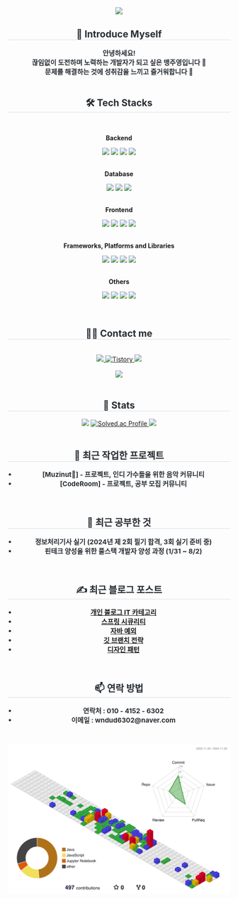 <div align= "center">
    <img src="https://capsule-render.vercel.app/api?type=waving&color=0:007bff,100:bef9d2&height=240&text=☃️💙🎉🍭🐳&animation=twinkling&fontColor=000000&fontSize=40&fontAlign=70" />
</div>
<div align= "center"> 
<h2 style="border-bottom: 1px solid #d8dee4; color: #282d33;"> 🙌 Introduce Myself </h2>  
<div style="font-weight: 700; font-size: 15px; text-align: center; color: #282d33;"> 
    안녕하세요!<br>
    끊임없이 도전하며 노력하는 개발자가 되고 싶은 맹주영입니다 🤩<br>
    문제를 해결하는 것에 성취감을 느끼고 즐거워합니다 💙
</div><br>
    
<div align= "center">
<h2 style="border-bottom: 1px solid #d8dee4; color: #282d33;"> 🛠️ Tech Stacks </h2> <br> 
<div style="margin: 0 auto; text-align: center;" align= "center"> 
    <!-- 기술 스택 사이트 -->
    <!-- https://github.com/Ileriayo/markdown-badges -->
    <!-- Backend -->
    <p><strong>Backend</strong></p>
    <div>
        <img src="https://img.shields.io/badge/Java-007396?style=for-the-badge&logo=Java&logoColor=white">
        <img src="https://img.shields.io/badge/C-A8B9CC?style=for-the-badge&logo=C&logoColor=white">
        <img src="https://img.shields.io/badge/Spring-6DB33F?style=for-the-badge&logo=Spring&logoColor=white">
        <img src="https://img.shields.io/badge/Node.js-339933?style=for-the-badge&logo=Node.js&logoColor=white">
        <!-- <img src="https://img.shields.io/badge/Spring Boot-6DB33F?style=for-the-badge&logo=spring boot&logoColor=white"> -->
    </div><br>
    <!-- Database -->
    <p><strong>Database</strong></p>
    <div>
        <img src="https://img.shields.io/badge/MySQL-4479A1?style=for-the-badge&logo=MySQL&logoColor=white">
        <img src="https://img.shields.io/badge/Oracle-F80000?style=for-the-badge&logo=Oracle&logoColor=white">
        <img src="https://img.shields.io/badge/redis-%23DD0031.svg?style=for-the-badge&logo=redis&logoColor=white">
    </div><br>
    <!-- Frontend -->
    <p><strong>Frontend</strong></p>
    <div>
        <img src="https://img.shields.io/badge/CSS3-1572B6?style=for-the-badge&logo=CSS3&logoColor=white">
        <img src="https://img.shields.io/badge/HTML5-E34F26?style=for-the-badge&logo=HTML5&logoColor=white">
        <img src="https://img.shields.io/badge/Javascript-F7DF1E?style=for-the-badge&logo=Javascript&logoColor=white">
        <img src="https://img.shields.io/badge/jQuery-0769AD?style=for-the-badge&logo=jQuery&logoColor=white">
    </div><br>
    <!-- Frameworks, Platforms and Libraries -->
    <p><strong>Frameworks, Platforms and Libraries</strong></p>
    <div>
        <img src="https://img.shields.io/badge/django-%23092E20.svg?style=for-the-badge&logo=django&logoColor=white">
        <img src="https://img.shields.io/badge/express.js-%23404d59.svg?style=for-the-badge&logo=express&logoColor=%2361DAFB">
        <img src="https://img.shields.io/badge/jquery-%230769AD.svg?style=for-the-badge&logo=jquery&logoColor=white">
        <img src="https://img.shields.io/badge/JWT-black?style=for-the-badge&logo=JSON%20web%20tokens">
    </div><br>
    <!-- Others -->
    <p><strong>Others</strong></p>
    <div>
        <img src="https://img.shields.io/badge/Python-3776AB?style=for-the-badge&logo=Python&logoColor=white">
        <img src="https://img.shields.io/badge/Github-181717?style=for-the-badge&logo=Github&logoColor=white">
        <img src="https://img.shields.io/badge/Hibernate-59666C?style=for-the-badge&logo=Hibernate&logoColor=white">
        <img src="https://img.shields.io/badge/Gradle-02303A.svg?style=for-the-badge&logo=Gradle&logoColor=white">
    </div><br>
</div><br>

<div align= "center">
<h2 style="border-bottom: 1px solid #d8dee4; color: #282d33;"> 🧑‍💻 Contact me </h2> <br> 
<div align= "center">
    <a href=https://www.instagram.com/m__jyeong/> 
        <img src="https://img.shields.io/badge/Instagram-E4405F?style=for-the-badge&logo=Instagram&logoColor=white&link=https://www.instagram.com/m__jyeong/"> 
    </a>
    <!-- <a href=https://blog.naver.com/ju_ble> 
        <img src="https://img.shields.io/badge/Naver-03C75A?style=for-the-badge&logo=Naver&logoColor=white&link=https://blog.naver.com/ju_ble">         </a> -->
    <a href="https://juble00.tistory.com/" target="_blank">  
        <img src="https://img.shields.io/badge/Tistory-000000?style=for-the-badge&logo=Tistory&logoColor=white" alt="Tistory">
    </a>
    <a href=https://www.notion.so/0151c3227b514937a61eafd587bd2456> 
        <img src="https://img.shields.io/badge/Notion-000000?style=for-the-badge&logo=Notion&logoColor=white&link=https://www.notion.so/0151c3227b514937a61eafd587bd2456"> 
    </a>
</div><br> 
    
<div align= "center"> <a href="https://hits.seeyoufarm.com"> <img src="https://hits.seeyoufarm.com/api/count/incr/badge.svg?url=https%3A%2F%2Fgithub.com%2FMaengJuyoung%2F&count_bg=%23000000&title_bg=%23000000&icon=github.svg&icon_color=%23FFFFFF&title=GitHub&edge_flat=false"/></a>
</div><br>

<div align= "center"> 
<h2 style="border-bottom: 1px solid #d8dee4; color: #282d33;"> 🏅 Stats </h2> 
    <div align= "center"> 
        <!-- 깃허브 상태 -->
        <img src="https://github-readme-stats.vercel.app/api?username=MaengJuyoung&bg_color=180,000000,&title_color=00378f&text_color=00378f"/>
        <!-- 백준 티어 -->
        <a href="https://solved.ac/profile/wndud6302/">
            <img src="http://mazassumnida.wtf/api/v2/generate_badge?boj=wndud6302" alt="Solved.ac Profile"/>
        </a>
        <!-- 자주 사용하는 언어 -->
        <!-- <img src="https://github-readme-stats.vercel.app/api/top-langs/?username=MaengJuyoung&layout=compact&bg_color=180,000000,&title_color=00378f&text_color=00378f"/> -->
        <img src="https://github-readme-stats.vercel.app/api/top-langs/?username=MaengJuyoung&bg_color=ffffff&title_color=4c71f2&text_color=00378f&icon_color=4c71f2&border_color=ffffff&border_radius=10&langs_count=8&show_icons=true"/>
    </div>
</div><br>

<div>    
    <h2 style="border-bottom: 1px solid #d8dee4; color: #282d33;"> 🔭 최근 작업한 프로젝트 </h2>  
    <ul style="font-weight: 700; font-size: 15px; color: #282d33; padding-left: 20px;">
        <li>[Muzinut🥜] - 프로젝트, 인디 가수들을 위한 음악 커뮤니티</li>
        <li>[CodeRoom] - 프로젝트, 공부 모집 커뮤니티</li>
    </ul>
</div><br>

<div align= "center">   
    <h2 style="border-bottom: 1px solid #d8dee4; color: #282d33;"> 🌱 최근 공부한 것 </h2>  
    <ul style="font-weight: 700; font-size: 15px; text-align: center; color: #282d33; padding-left: 20px;">
        <li>정보처리기사 실기 (2024년 제 2회 필기 합격, 3회 실기 준비 중)</li>
        <li>핀테크 양성을 위한 풀스택 개발자 양성 과정 (1/31 ~ 8/2)</li>
    </ul>
</div><br>

<div align= "center">   
    <h2 style="border-bottom: 1px solid #d8dee4; color: #282d33;"> ✍️ 최근 블로그 포스트 </h2>  
    <ul style="font-weight: 700; font-size: 15px; text-align: center; color: #282d33; padding-left: 20px;">
        <li><a href="https://blog.naver.com/PostList.naver?blogId=ju_ble&categoryNo=8">개인 블로그 IT 카테고리</a></li>
        <li><a href="https://blog.naver.com/ju_ble/223459226432">스프링 시큐리티</a></li>
        <li><a href="https://blog.naver.com/ju_ble/223450524442">자바 예외</a></li>
        <li><a href="https://blog.naver.com/ju_ble/223447544546">깃 브랜치 전략</a></li>
        <li><a href="https://blog.naver.com/ju_ble/223444300291">디자인 패턴</a></li>
    </ul>
</div><br>

<div align= "center">   
    <h2 style="border-bottom: 1px solid #d8dee4; color: #282d33;"> 📫 연락 방법 </h2>  
    <ul style="font-weight: 700; font-size: 15px; text-align: center; color: #282d33; padding-left: 20px;">
        <li>연락처 : 010 - 4152 - 6302</li>
        <li>이메일 : wndud6302@naver.com</li>
    </ul>
</div><br>

<!-- 3D 잔디 이미지 -->
![](./profile-3d-contrib/profile-gitblock.svg)
